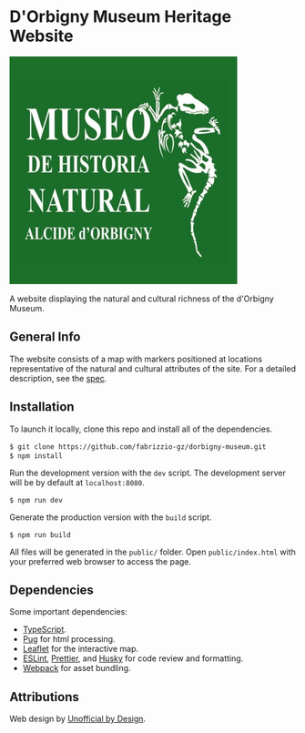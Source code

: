 # D'Orbigny Museum Heritage Website

[![Museum](img/museo-dorbigny-square-logo.jpg)](http://museodorbigny.org)

A website displaying the natural and cultural richness of the d'Orbigny Museum.

## General Info

The website consists of a map with markers positioned at locations representative of the natural and cultural attributes of the site. For a detailed description, see the [spec](docs/spec.md).

## Installation

To launch it locally, clone this repo and install all of the dependencies.

```
$ git clone https://github.com/fabrizzio-gz/dorbigny-museum.git
$ npm install
```

Run the development version with the `dev` script. The development server will be by default at `localhost:8080`.

```
$ npm run dev
```

Generate the production version with the `build` script.

```
$ npm run build
```

All files will be generated in the `public/` folder. Open `public/index.html` with your preferred web browser to access the page.

## Dependencies

Some important dependencies:

- [TypeScript](https://www.typescriptlang.org/).
- [Pug](https://pugjs.org/api/getting-started.html) for html processing.
- [Leaflet](leafletjs.com/) for the interactive map.
- [ESLint](https://eslint.org/), [Prettier](https://prettier.io/), and [Husky](https://typicode.github.io/husky/#/) for code review and formatting.
- [Webpack](webpack.js.org/) for asset bundling.

## Attributions

Web design by [Unofficial by Design](https://unofficialbydesign.com/).

